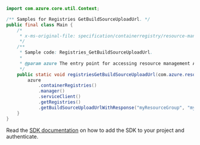 ```java
import com.azure.core.util.Context;

/** Samples for Registries GetBuildSourceUploadUrl. */
public final class Main {
    /*
     * x-ms-original-file: specification/containerregistry/resource-manager/Microsoft.ContainerRegistry/preview/2019-06-01-preview/examples/RegistriesGetBuildSourceUploadUrl.json
     */
    /**
     * Sample code: Registries_GetBuildSourceUploadUrl.
     *
     * @param azure The entry point for accessing resource management APIs in Azure.
     */
    public static void registriesGetBuildSourceUploadUrl(com.azure.resourcemanager.AzureResourceManager azure) {
        azure
            .containerRegistries()
            .manager()
            .serviceClient()
            .getRegistries()
            .getBuildSourceUploadUrlWithResponse("myResourceGroup", "myRegistry", Context.NONE);
    }
}
```

Read the [SDK documentation](https://github.com/Azure/azure-sdk-for-java/blob/azure-resourcemanager_2.15.0/sdk/resourcemanager/azure-resourcemanager/README.md) on how to add the SDK to your project and authenticate.

